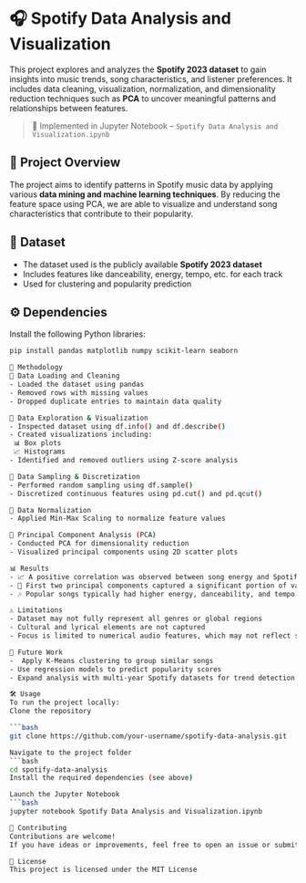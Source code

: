 # 🎧 Spotify Data Analysis and Visualization  
This project explores and analyzes the **Spotify 2023 dataset** to gain insights into music trends, song characteristics, and listener preferences. It includes data cleaning, visualization, normalization, and dimensionality reduction techniques such as **PCA** to uncover meaningful patterns and relationships between features.

> 📍 Implemented in Jupyter Notebook – `Spotify Data Analysis and Visualization.ipynb`

## 📌 Project Overview  
The project aims to identify patterns in Spotify music data by applying various **data mining and machine learning techniques**. By reducing the feature space using PCA, we are able to visualize and understand song characteristics that contribute to their popularity.

## 📂 Dataset  
- The dataset used is the publicly available **Spotify 2023 dataset**  
- Includes features like danceability, energy, tempo, etc. for each track  
- Used for clustering and popularity prediction  

## ⚙️ Dependencies  
Install the following Python libraries:
```bash
pip install pandas matplotlib numpy scikit-learn seaborn

🧠 Methodology
🔹 Data Loading and Cleaning
- Loaded the dataset using pandas
- Removed rows with missing values
- Dropped duplicate entries to maintain data quality

🔹 Data Exploration & Visualization
- Inspected dataset using df.info() and df.describe()
- Created visualizations including:
 📊 Box plots
 📈 Histograms
- Identified and removed outliers using Z-score analysis

🔹 Data Sampling & Discretization
- Performed random sampling using df.sample()
- Discretized continuous features using pd.cut() and pd.qcut()

🔹 Data Normalization
- Applied Min-Max Scaling to normalize feature values

🔹 Principal Component Analysis (PCA)
- Conducted PCA for dimensionality reduction
- Visualized principal components using 2D scatter plots

📊 Results
- 📈 A positive correlation was observed between song energy and Spotify chart performance
- 🧬 First two principal components captured a significant portion of variance
- 🎶 Popular songs typically had higher energy, danceability, and tempo

⚠️ Limitations
- Dataset may not fully represent all genres or global regions
- Cultural and lyrical elements are not captured
- Focus is limited to numerical audio features, which may not reflect subjective popularity

🚀 Future Work
-  Apply K-Means clustering to group similar songs
- Use regression models to predict popularity scores
- Expand analysis with multi-year Spotify datasets for trend detection

🛠️ Usage
To run the project locally:
Clone the repository

```bash
git clone https://github.com/your-username/spotify-data-analysis.git

Navigate to the project folder
```bash
cd spotify-data-analysis
Install the required dependencies (see above)

Launch the Jupyter Notebook
```bash
jupyter notebook Spotify Data Analysis and Visualization.ipynb

🤝 Contributing
Contributions are welcome!
If you have ideas or improvements, feel free to open an issue or submit a pull request.

📄 License
This project is licensed under the MIT License
